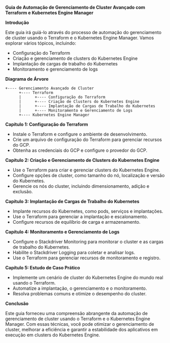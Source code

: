 **Guia de Automação de Gerenciamento de Cluster Avançado com Terraform e Kubernetes Engine Manager**

**Introdução**

Este guia irá guiá-lo através do processo de automação do gerenciamento de cluster usando o Terraform e o Kubernetes Engine Manager. Vamos explorar vários tópicos, incluindo:

- Configuração do Terraform
- Criação e gerenciamento de clusters do Kubernetes Engine
- Implantação de cargas de trabalho do Kubernetes
- Monitoramento e gerenciamento de logs

**Diagrama de Árvore**

```
+---- Gerenciamento Avançado de Cluster
      +---- Terraform
      |      +---- Configuração do Terraform
      |      +---- Criação de Clusters do Kubernetes Engine
      |      +---- Implantação de Cargas de Trabalho do Kubernetes
      |      +---- Monitoramento e Gerenciamento de Logs
      +---- Kubernetes Engine Manager
```

**Capítulo 1: Configuração do Terraform**

- Instale o Terraform e configure o ambiente de desenvolvimento.
- Crie um arquivo de configuração do Terraform para gerenciar recursos do GCP.
- Obtenha as credenciais do GCP e configure o provedor do GCP.

**Capítulo 2: Criação e Gerenciamento de Clusters do Kubernetes Engine**

- Use o Terraform para criar e gerenciar clusters do Kubernetes Engine.
- Configure opções de cluster, como tamanho do nó, localização e versão do Kubernetes.
- Gerencie os nós do cluster, incluindo dimensionamento, adição e exclusão.

**Capítulo 3: Implantação de Cargas de Trabalho do Kubernetes**

- Implante recursos do Kubernetes, como pods, serviços e implantações.
- Use o Terraform para gerenciar a implantação e escalonamento.
- Configure recursos de equilíbrio de carga e armazenamento.

**Capítulo 4: Monitoramento e Gerenciamento de Logs**

- Configure o Stackdriver Monitoring para monitorar o cluster e as cargas de trabalho do Kubernetes.
- Habilite o Stackdriver Logging para coletar e analisar logs.
- Use o Terraform para gerenciar recursos de monitoramento e registro.

**Capítulo 5: Estudo de Caso Prático**

- Implemente um cenário de cluster do Kubernetes Engine do mundo real usando o Terraform.
- Automatize a implantação, o gerenciamento e o monitoramento.
- Resolva problemas comuns e otimize o desempenho do cluster.

**Conclusão**

Este guia forneceu uma compreensão abrangente da automação de gerenciamento de cluster usando o Terraform e o Kubernetes Engine Manager. Com essas técnicas, você pode otimizar o gerenciamento de cluster, melhorar a eficiência e garantir a estabilidade dos aplicativos em execução em clusters do Kubernetes Engine.